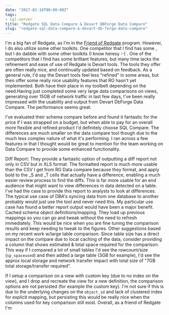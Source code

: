 ```yaml
---
date: "2017-02-18T00:00:00Z"
tags:
- sql-server
title: "Redgate SQL Data Compare & Devart DBForge Data Compare"
slug: "redgate-sql-data-compare-&-devart-db-forge-data-compare"
---
```


I'm a big fan of Redgate, as I'm in the [Friend of Redgate](http://www.red-gate.com/community/friends-of-rg) program. However, I do also utilize some other toolkits. One competitor that I find has some , but I do dabble with some other toolkits (I know heresy :-) . One of the competitors that I find has some brilliant features, but many time lacks the refinement and ease of use of Redgate is Devart tools. The tools they offer are often really nice, and continually updated based on feedback. As a general rule, I'd say the Devart tools feel less "refined" in some areas, but then offer some really nice usability features that RG hasn't yet implemented. Both have their place in my toolbelt depending on the need.Having just completed some very large data comparisons on views, generating over 15GB of network traffic in last few days, I've been really impressed with the usability and output from Devart DbForge Data Compare. The performance seems great.

I've evaluated their schema compare before and found it fantastic for the price if I was strapped on a budget, but when able to pay for an overall more flexible and refined product I'd definitely choose SQL Compare. The differences are much smaller on the data compare tool though due to the much less complex nature of what it's performing. I ran across a few features in that I thought would be great to mention for the team working on Data Compare to provide some enhanced functionality.

Diff Report: They provide a fantastic option of outputting a diff report not only in CSV but in XLS format. The formatted report is much more usable than the CSV I get from RG Data compare because they format, and apply bold to the _S and _T cells that actually have a difference, enabling a much easier review process to find the diffs. This is far more usable for an end audience that might want to view differences in data detected on a table. I've had the case to provide this report to analysts to look at differences. The typical use case of DBA's syncing data from one database to another probably would just use the tool and never need this. My particular use case has found a better report output would have been a major benefit.
Cached schema object definitions/mapping. They load up previous mappings so you can go and tweak without the need to refresh immediately. This would be nice when you are fine tuning the comparison results and keep needing to tweak to the figures.
Other suggestions based on my recent work w/large table comparison.
Since table size has a direct impact on the compare due to local caching of the data, consider providing a column that shows estimated & total space required for the comparison. This way if I compared a lot of small tables I'd see the rowcount/size (`sp_spaceused`) and then added a large table (3GB for example), I'd see the approx local storage and network transfer impact with total size of "7GB total storage/transfer required".

If I setup a comparison on a view with custom key (due to no index on the view), and I drop and recreate the view for a new definition, the comparison options are not persisted (for example the custom key). I'm not sure if this is due to the underlying changes on the `object_id` and lack of clustered index for explicit mapping, but persisting this would be really nice when the columns used for key comparison still exist.
Overall, as a friend of Redgate I'm

